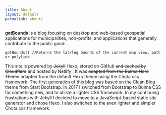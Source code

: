 ```yaml
---
title: About
layout: default
permalink: about/
---
```

**getBounds** is a blog focusing on desktop and web-based geospatial applications for municipalities, non-profits, and applications that generally contribute to the public good.

    getBounds() //Returns the lat/lng bounds of the current map view, path or polyline

This site is powered by ~~Jekyll~~ Hexo, stored on GitHub ~~and cached by Cloudflare~~ and hosted by Netlify . It was ~~adapted from the Bulma Hero Theme~~ adapted from the default Hexo theme using the Chota css framework. The first generation of this blog was based on the Clean Blog theme from Start Bootstrap. In 2017 I switched from Bootstrap to Bulma CSS for something new, and to utilize a lighter CSS framework. In my continuing frustrations with Jekyll I decided to move to a JavaScript-based static site generator and chose Hexo. I also switched to the even lighter and simpler Chota css framework.

<!-- For more on why I chose to change the domain name, read the post [Bye Jekyll, Hello Hexo](/blog/bye-jekyll-hello-hexo). -->